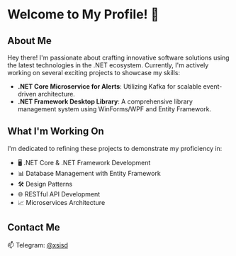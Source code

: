 # Welcome to My Profile! 👋

## About Me
Hey there! I'm passionate about crafting innovative software solutions using the latest technologies in the .NET ecosystem. Currently, I'm actively working on several exciting projects to showcase my skills:

- **.NET Core Microservice for Alerts**: Utilizing Kafka for scalable event-driven architecture.
- **.NET Framework Desktop Library**: A comprehensive library management system using WinForms/WPF and Entity Framework.

## What I'm Working On
I'm dedicated to refining these projects to demonstrate my proficiency in:
- 🖥️ .NET Core & .NET Framework Development
- 📊 Database Management with Entity Framework
- 🛠️ Design Patterns
- 🌐 RESTful API Development
- 📈 Microservices Architecture

## Contact Me
📫 Telegram: [@xsisd](https://t.me/xsisd)
